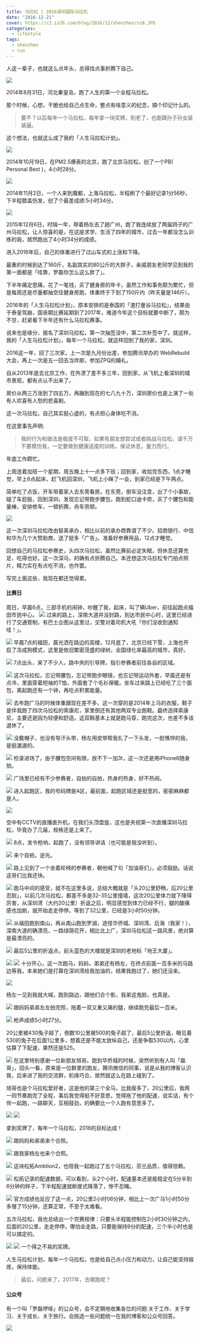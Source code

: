 ```yaml
---
title: 马拉松 | 2016深圳国际马拉松
date: "2016-12-21"
cover: https://c2.is26.com/blog/2016/12/shenzhen/sz8.JPG
categories:
  - lifestyle
tags:
  - shenzhen
  - run
---
```


人这一辈子，也就这么点年头，总得找点事折腾下自己。

![](https://c2.is26.com/wp-image/2014/10/marathon2.jpg)

2014年8月31日，河北秦皇岛，跑了人生的第一个全程马拉松。

那个时候，心想，干脆也给自己点生命，整点有啥意义的纪念，搞个印记什么的。

> 要不？以后每年一个马拉松，每年拿一块奖牌，到老了，也能跟孙子孙女装装逼。

这个想法，也就这么成了我的「人生马拉松计划」。

![](https://c2.is26.com/wp-image/2014/10/beijing-marathon-3.jpg)

2014年10月19日，在PM2.5爆表的北京，跑了北京马拉松，创了一个PB( Personal Best )，4小时28分。

![](https://c2.is26.com/wp-image/2014/11/shmarathon/sh20.jpg)

2014年11月2日，一个人来到魔都，上海马拉松，半程刷了个最好记录1分56秒，下半程膝盖伤发，创了个最差成绩:5小时34分。

![](https://c2.is26.com/blog/2015/12/marathon/gz49.JPG)

2015年12月6日，时隔一年，带着杨左去了趟广州，跑了我连续放了两届鸽子的广州马拉松，让人惊喜的是，在这座求学、生活了四年的城市，过去一年都没怎么训练的我，居然跑出了4小时34分的成绩。

进入2016年后，自己的体重进行了过山车式的上涨和下降。

最重的时候到达了160斤，名副其实的80公斤的大胖子，亲戚朋友老同学见到我的第一面都是「哇靠，罗磊你怎么这么胖了」。

下半年痛定思痛，花了一笔钱，买了健身房的年卡，虽然工作和事务颇为繁忙，但是每周还是尽量都抽空往健身房跑，体重终于下到了150斤内（昨天量是146斤）。

2016年的「人生马拉松计划」，原本安排的是泰国的「渣打曼谷马拉松」，结果由于泰皇驾崩，国丧期比赛延期到了2017年，难道今年这个目标就要中断了，颇为不甘，赶紧看下半年还有什么马拉松赛事。

说来也是缘分，报名了深圳马拉松，第一次抽签没中，第二次补签中了。就这样，我的「人生马拉松计划」，每年一个马拉松，就这样回到了我的家，深圳。

2016这一年，回了三次家，上一次是九月份出差，参加腾讯举办的 WebRebuild 大会，再上一次是五一回去当伴郎，参加ZPQ的婚礼。

自从2013年底去北京工作，在外漂了差不多三年，回到家，从飞机上看深圳的城市景观，都有点认不出来了。

房价从两三万涨到了四五万，再蹦到现在的七八九十万，深圳房价也是上演了一处有人欢喜有人愁的悲喜剧。

这一次马拉松，自己其实挺心虚的，有点担心身体吃不消。

在这里事先声明:

> 我的行为和做法是极度不可取，如果有朋友想尝试或者挑战马拉松，请千万不要模仿我，一定要做到健康适度的训练，保证休息，量力而行。

年底工作颇忙。

上周连着加班一个星期，周五晚上十一点多下班；回到家，收拾完东西，1点才睡觉，早上6点起床，赶飞机回深圳，飞机上小眯了一会，到家已经是下午两点。

简单吃了点饭，开车带着家人去东莞看房。在东莞，倒车没注意，出了个小事故，碰了车屁股，回到深圳，发现忘记带跑步腰包，跑到蛇口迪卡侬，买了个腰包和能量棒，安排修车，一顿折腾，舟车劳顿。

![](https://c2.is26.com/blog/2016/12/shenzhen/sz1.JPG)

这一次深圳马拉松改由智美承办，相比以前的承办商靠谱了不少。招商银行、中信和华为几个大赞助商，送了挺多「广告」。准备好参赛用品，12点才睡觉。

回想自己的马拉松参赛史，头四次马拉松，虽然比赛前必定失眠，但休息还算充足、吃得也好。这一次深马，的确有点折腾自己。本还想这次马拉松专门拍点照片，精力实在有点吃不消，也作罢。

写完上面这些，我现在都还觉得累。

#### 比赛日

周日，早晨6点，三部手机的闹钟，吵醒了我，起床，叫了辆Uber，前往起跑点福田市民中心。 ![](https://c2.is26.com/blog/2016/12/shenzhen/ma1.jpg) 过来的路上，深南大道并没封路，到达市民中心时，这里已经进行了交通管制，有巴士企图从这里过，交警对着司机大吼「你们没收到通知哇！」。

![](https://c2.is26.com/blog/2016/12/shenzhen/ma2.jpg) 早晨7点的福田，晨光洒在路边的高楼，12月底了，北京已经下雪，上海也开启了冻成狗模式，这里是依旧繁密茂盛的绿树，全国绿化率最高的城市，真好。

![](https://c2.is26.com/blog/2016/12/shenzhen/ma3.jpg) 7点出头，来了不少人，路中央的引导牌，指引参赛者前往各自的区域。

![](https://c2.is26.com/blog/2016/12/shenzhen/ma5.jpg) 这次马拉松，忘记带腰包，忘记带跑步眼镜，也忘记带运动外套，早晨还是有点冷，里面穿着短袖的T恤，外面套了个毛衫保暖。坐车过来路上已经吃了三个面包，离起跑还有一个钟，再吃点积累能量。

![](https://c2.is26.com/blog/2016/12/shenzhen/ma6.jpg) 去年跑广马的时候体重跟现在差不多，这一次穿的是2014年上马的衣服，鞋子是伴我跑了四次马拉松的索康尼，家里倒还有其他两双专业跑鞋。最终选择索康尼，主要还是因为轻便和舒适。这双鞋基本上就是跑马穿，跑完这次，也差不多该退休了。

![](https://c2.is26.com/blog/2016/12/shenzhen/ma7.jpg) 没戴帽子，也没有导汗头带，杨左用皮带帮我扎了一下头发，一脸憔悴的我，是挺邋遢的。

![](https://c2.is26.com/blog/2016/12/shenzhen/sz2.JPG) 检录进场了，由于腰包空间有限，放不下一加3t，这一次还是用iPhone6随身拍。

![](https://c2.is26.com/blog/2016/12/shenzhen/sz3.JPG) 广场里已经有不少参赛者，自拍的自拍，热身的热身，好不热闹。

![](https://c2.is26.com/blog/2016/12/shenzhen/sz7.JPG) 进入起跑区，我的号码牌是A区，最前面，起跑区域还是挺宽的，密密麻麻都是人。

![](https://c2.is26.com/blog/2016/12/shenzhen/sz6.JPG)

空中有CCTV的直播直升机，在我们头顶盘旋，这也是央视第一次直播深圳马拉松，毕竟办了几届，规格还是上来了。

![](https://c2.is26.com/blog/2016/12/shenzhen/sz8.JPG) 8点，发令枪响，起跑了，没有领导讲话（也可能是我没听到）。

![](https://c2.is26.com/blog/2016/12/shenzhen/sz9.JPG) 来个自拍，逆光。

![](https://c2.is26.com/blog/2016/12/shenzhen/sz10.JPG) 路上见到了一个坐着轮椅的参赛者，朝他喊了句「加油哥们」，必须鼓励。话说这哥们比我还快。

![](https://c2.is26.com/blog/2016/12/shenzhen/sz11.JPG) 跑马中间的感受，就不在这里多说，总结大概就是「头20公里舒畅，后20公里忍耐」，以前几次马拉松，都差不多是32-35公里撞墙，这次20公里体力就下降得厉害，从深圳湾（大约20公里）折返之后，明显感觉到体力已经不行，腿的酸痛感也加剧，就开始走走停停。等到了32公里，已经是3小时50分钟。

![](https://c2.is26.com/blog/2016/12/shenzhen/sz12.JPG) 从福田跑到南山，再从南山跑到罗湖，途径华侨城、深圳湾、后海（我家！），深南大道的确漂亮，一路绿荫花开，相比北上广，深圳马拉松这一路风景，绝对算是最漂亮的。

![](https://c2.is26.com/blog/2016/12/shenzhen/sz13.JPG) 最后5公里的折返点，前头蓝色的大楼就是深圳的老地标「地王大厦」。

![](https://c2.is26.com/blog/2016/12/shenzhen/ma10.jpg) ![](https://c2.is26.com/blog/2016/12/shenzhen/ma11.jpg) 十分开心，这一次跑马，妈妈，弟弟还有杨左，在终点前面一百多米的马路边等我，本来她们是打算在深圳湾给我加油的，结果我跑过了，她们还没来。

![](https://c2.is26.com/blog/2016/12/shenzhen/ma12.jpg)

杨左一见到我就大喊，跑到路边，跟他们合个影，我弟这鬼脸，也真是。

![](https://c2.is26.com/blog/2016/12/shenzhen/ma13.jpg) 跟妈妈弟弟左左拍完照，拖着一双又重又痛的腿，继续跑完最后一百米。

![](https://c2.is26.com/blog/2016/12/shenzhen/sz14.JPG) 枪声成绩5小时27分。

20公里被430兔子超了，倒数10公里被500的兔子超了，最后5公里折返，眼见着530的兔子在后面1公里多，想着还是不能太放纵自己，还是争取530以内，心里估算了下配速，果然还是525。

![](https://c2.is26.com/blog/2016/12/shenzhen/sz15.JPG) 在这里特别感谢一位新朋友旭哥。跑到华侨城的时候，突然听到有人叫「磊哥」，回头一看，原来是一位群里的跑友，腾讯微信的同事，说是从我的博客认识我，后来进了我的交流群，机缘巧合，居然就这么在路上碰到了。

旭哥也是个马拉松爱好者，这是他的第三个全马，比我瘦多了，20公里后，我两一同节奏跑完了全程，事后我觉得挺不好意思，觉得拖了他的配速，说实话，有个伴一起跑，一路聊天，互相鼓劲，的确要比一个人跑有意思多了。

![](https://c2.is26.com/blog/2016/12/shenzhen/ma14.jpg) ![](https://c2.is26.com/blog/2016/12/shenzhen/ma15.jpg)

拿到奖牌了，每年一个马拉松，2016的目标达成！

![](https://c2.is26.com/blog/2016/12/shenzhen/ma18.jpg) 跟妈妈和弟弟来个合照。

![](https://c2.is26.com/blog/2016/12/shenzhen/ma19.jpg) 跟我家杨左也来个合照。

![](https://c2.is26.com/blog/2016/12/shenzhen/ma22.jpg) 这块松拓Ambtion2，也陪我一起跑过了五个马拉松，芬兰品质，值得信赖。

![](https://c2.is26.com/blog/2016/12/shenzhen/data.png) 松拓记录的配速数据，可以看到，头2个小时，配速基本还是能稳定在5分半到6分钟的样子，下半程配速就断崖式降落了，惨不忍睹。

![](https://c2.is26.com/blog/2016/12/shenzhen/result.png) 官方成绩也反应了这一点，20公里2小时06分钟，相比上一次广马1小时50分多慢了15分钟，还算正常，不至于太难看。

五次马拉松，我也总结出一个完赛规律：只要头半程能控制在2小时30分钟之内，后面的20公里，走走停停，哪怕全走路，只要能保持9分的配速，三个半小时也是可以搞定的。

![](https://c2.is26.com/blog/2016/12/shenzhen/ma20.jpg) ![](https://c2.is26.com/blog/2016/12/shenzhen/ma21.jpg) 一个得之不易的奖牌。

人生马拉松计划，每年一个马拉松，也是给自己点小压力和动力，让自己能坚持锻炼，保持体能。

> 最后，问题来了，2017年，去哪跑呢？

#### 公众号

有一个叫「罗磊啰嗦」的公众号，会不定期地收集各位的问题:关于工作、关于学习、关于成长、关于旅行。会挑选一些问题统一在我的博客和公众号回答。

![](https://c2.is26.com/wechat.png)
